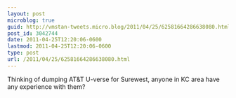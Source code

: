 ```yaml
---
layout: post
microblog: true
guid: http://vmstan-tweets.micro.blog/2011/04/25/62581664286638080.html
post_id: 3042744
date: 2011-04-25T12:20:06-0600
lastmod: 2011-04-25T12:20:06-0600
type: post
url: /2011/04/25/62581664286638080.html
---
```

Thinking of dumping AT&T U-verse for Surewest, anyone in KC area have any experience with them?
